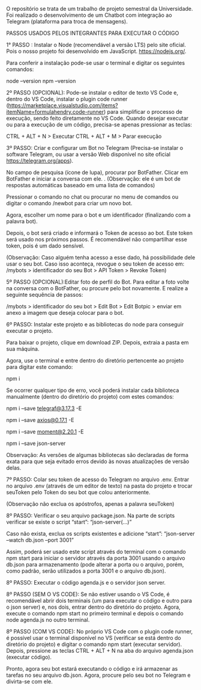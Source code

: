 
O repositório se trata de um trabalho de projeto semestral da Universidade. Foi realizado o desenvolvimento de um Chatbot com integração ao Telegram (plataforma para troca de mensagens).

PASSOS USADOS PELOS INTEGRANTES PARA EXECUTAR O CÓDIGO

1° PASSO : Instalar o Node (recomendável a versão LTS) pelo site oficial. Pois o nosso projeto foi desenvolvido em JavaScript.
https://nodejs.org/. 

Para conferir a instalação pode-se usar o terminal e digitar os seguintes comandos:

node –version
npm –version


2º PASSO (OPCIONAL): Pode-se instalar o editor de texto VS Code e, dentro do VS Code, instalar o plugin code runner (https://marketplace.visualstudio.com/items?itemName=formulahendry.code-runner) para simplificar o processo de execução, sendo feito diretamente no VS Code. Quando desejar executar ou para a execução de um código, precisa-se apenas pressionar as teclas:

CTRL + ALT + N     > Executar
CTRL + ALT + M     > Parar execução

3º PASSO: Criar e configurar um Bot no Telegram (Precisa-se instalar o software Telegram, ou usar a versão Web disponível no site oficial https://telegram.org/apps).  

No campo de pesquisa (ícone de lupa), procurar por BotFather. Clicar em BotFather e iniciar a conversa com ele.
.
 (Observação: ele é um bot de respostas automáticas baseado em uma lista de comandos) 

Pressionar o comando no chat ou procurar no menu de comandos ou digitar o comando /newbot para criar um novo bot.


Agora, escolher um nome para o bot e um identificador (finalizando com a palavra bot).

Depois, o bot será criado e informará o Token de acesso ao bot. Este token será usado nos próximos passos. 
É recomendável não compartilhar esse token, pois é um dado sensível.

 
(Observação: Caso alguém tenha acesso a esse dado, há possibilidade dele usar o seu bot. Caso isso aconteça, revogue o seu token de acesso em:
/mybots > identificador do seu Bot > API Token > Revoke Token)

5º PASSO (OPCIONAL):Editar foto de perfil do Bot.
 Para editar a foto volte na conversa com o BotFather, ou procure pelo bot novamente. E realize a seguinte sequência de passos:

/mybots > identificador do seu bot > Edit Bot > Edit Botpic > enviar em anexo a imagem que deseja colocar para o bot.


6º PASSO: Instalar este projeto e as bibliotecas do node para conseguir executar o projeto.

Para baixar o projeto, clique em download ZIP. Depois, extraia a pasta em sua máquina.



Agora, use o terminal e entre dentro do diretório pertencente ao projeto para digitar este comando:

npm i

Se ocorrer qualquer tipo de erro, você poderá instalar cada biblioteca manualmente (dentro do diretório do projeto) com estes comandos:

npm i –save telegraf@3.17.3 -E 

npm i –save axios@0.17.1 -E

npm i –save moment@2.20.1 -E

npm i –save json-server 

Observação: As versões de algumas bibliotecas são declaradas de forma exata para que seja evitado erros devido às novas atualizações de versão delas. 

7º PASSO: Colar seu token de acesso do Telegram no arquivo .env.
Entrar no arquivo .env (através de um editor de texto) na pasta do projeto e trocar seuToken pelo Token do seu bot que colou anteriormente.

(Observação não exclua os apóstrofos, apenas a palavra seuToken) 

8º PASSO: Verificar o seu arquivo package.json.
Na parte de scripts verificar se existe o script “start”: “json-server(…)”

Caso não exista, exclua os scripts existentes e adicione
“start”: “json-server –watch db.json –port 3001”



Assim, poderá ser usado este script através do terminal com o comando npm start para iniciar o servidor através da porta 3001 usando o arquivo db.json para armazenamento (pode alterar a porta ou o arquivo, porém, como padrão, serão utilizados a porta 3001 e o arquivo db.json).

8º PASSO: Executar o código agenda.js e o servidor json server.

8º PASSO (SEM O VS CODE): Se não estiver usando o VS Code, é recomendável abrir dois terminais (um para executar o código e outro para o json server) e, nos dois, entrar dentro do diretório do projeto. Agora, execute o comando npm start no primeiro terminal e depois o comando node agenda.js no outro terminal.

8º PASSO (COM VS CODE): No próprio VS Code com o plugin code runner, é possível usar o terminal disponível no VS (verificar se está dentro do diretório do projeto) e digitar o comando npm start (executar servidor). Depois, pressione as teclas CTRL + ALT + N na aba do arquivo agenda.json (executar código).    



Pronto, agora seu bot estará executando o código e irá armazenar as tarefas no seu arquivo db.json. Agora, procure pelo seu bot no Telegram e divirta-se com ele.


